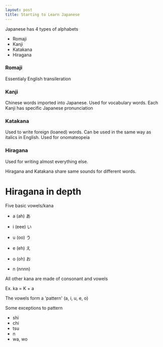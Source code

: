 ```yaml
---
layout: post
title: Starting to Learn Japanese
---
```


Japanese has 4 types of alphabets

*   Romaji
*   Kanji
*   Katakana
*   Hiragana

### Romaji

Essentialy English transileration

### Kanji

Chinese words imported into Japanese. Used for vocabulary words. Each Kanji has specific Japanese pronunciation

### Katakana

Used to write foreign (loaned) words. Can be used in the same way as italics in English. Used for onomateopeia

### Hiragana

Used for writing almost everything else.

Hiragana and Katakana share same sounds for different words.

# Hiragana in depth

Five basic vowels/kana

* a (ah) あ
* i (eee) い
* u (oo) う
* e (eh) え
* o (oh) お

* n (nnnn)

All other kana are made of consonant and vowels

Ex. ka = K + a

The vowels form a 'pattern' (a, i, u, e, o)

Some exceptions to pattern

* shi
* chi
* tsu
* n
* wa, wo





